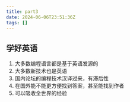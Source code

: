 ```yaml
---
title: part3
date: 2024-06-06T23:51:36Z
tags: []
---
```


## 学好英语

1. 大多数编程语言都是基于英语发源的
2. 大多数新技术也是英语
3. 国内论坛的编程技术汉译过来，有滞后性
4. 在国外能不能更方便找到答案，甚至能找到作者
5. 可以吸收全世界的经验

